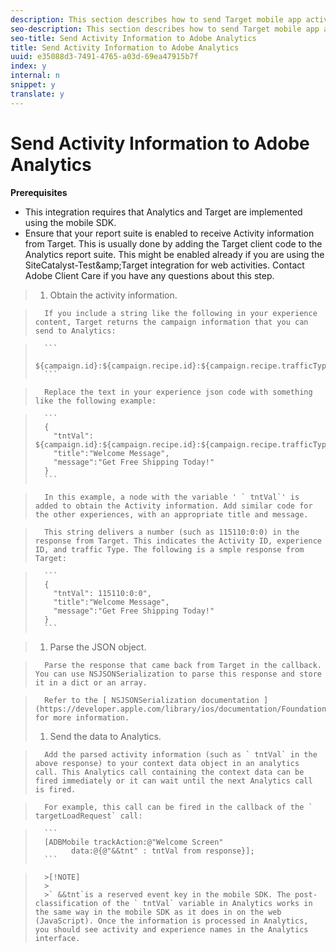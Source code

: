 ```yaml
---
description: This section describes how to send Target mobile app activity information to Adobe Analytics for postAhoc segmentation.
seo-description: This section describes how to send Target mobile app activity information to Adobe Analytics for postAhoc segmentation.
seo-title: Send Activity Information to Adobe Analytics
title: Send Activity Information to Adobe Analytics
uuid: e35088d3-7491-4765-a03d-69ea47915b7f
index: y
internal: n
snippet: y
translate: y
---
```


# Send Activity Information to Adobe Analytics

**Prerequisites** 


* This integration requires that Analytics and Target are implemented using the mobile SDK.
* Ensure that your report suite is enabled to receive Activity information from Target. This is usually done by adding the Target client code to the Analytics report suite. This might be enabled already if you are using the SiteCatalyst-Test&amp;amp;Target integration for web activities. Contact Adobe Client Care if you have any questions about this step. 



>1. Obtain the activity information.

>       If you include a string like the following in your experience content, Target returns the campaign information that you can send to Analytics: 

>    
>       ```
>       ${campaign.id}:${campaign.recipe.id}:${campaign.recipe.trafficType}
>       ```


>       Replace the text in your experience json code with something like the following example: 

>    
>       ```
>       { 
>         "tntVal": ${campaign.id}:${campaign.recipe.id}:${campaign.recipe.trafficType}", 
>         "title":"Welcome Message", 
>         "message":"Get Free Shipping Today!" 
>       }
>       ```


>       In this example, a node with the variable ' ` tntVal`' is added to obtain the Activity information. Add similar code for the other experiences, with an appropriate title and message. 

>       This string delivers a number (such as 115110:0:0) in the response from Target. This indicates the Activity ID, experience ID, and traffic Type. The following is a smple response from Target: 

>    
>       ```
>       { 
>         "tntVal": 115110:0:0", 
>         "title":"Welcome Message", 
>         "message":"Get Free Shipping Today!" 
>       }
>       ```

>1. Parse the JSON object.

>       Parse the response that came back from Target in the callback. You can use NSJSONSerialization to parse this response and store it in a dict or an array. 

>       Refer to the [ NSJSONSerialization documentation ](https://developer.apple.com/library/ios/documentation/Foundation/Reference/NSJSONSerialization_Class/#//apple_ref/occ/clm/NSJSONSerialization/JSONObjectWithData:options:error) for more information. 
>1. Send the data to Analytics.

>       Add the parsed activity information (such as ` tntVal` in the above response) to your context data object in an analytics call. This Analytics call containing the context data can be fired immediately or it can wait until the next Analytics call is fired. 

>       For example, this call can be fired in the callback of the ` targetLoadRequest` call: 

>    
>       ```
>       [ADBMobile trackAction:@"Welcome Screen"  
>             data:@{@"&&tnt" : tntVal from response}];
>       ```



>       >[!NOTE]
>       >
>       >` &&tnt`is a reserved event key in the mobile SDK. The post-classification of the ` tntVal` variable in Analytics works in the same way in the mobile SDK as it does in on the web (JavaScript). Once the information is processed in Analytics, you should see activity and experience names in the Analytics interface. 

